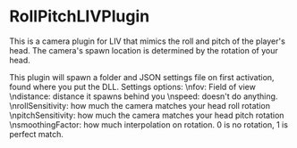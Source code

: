 # RollPitchLIVPlugin

This is a camera plugin for LIV that mimics the roll and pitch of the player's head.
The camera's spawn location is determined by the rotation of your head.

This plugin will spawn a folder and JSON settings file on first activation, found where you put the DLL.
Settings options:
\nfov: Field of view
\ndistance: distance it spawns behind you
\nspeed: doesn't do anything.
\nrollSensitivity: how much the camera matches your head roll rotation
\npitchSensitivity: how much the camera matches your head pitch rotation
\nsmoothingFactor: how much interpolation on rotation. 0 is no rotation, 1 is perfect match.
